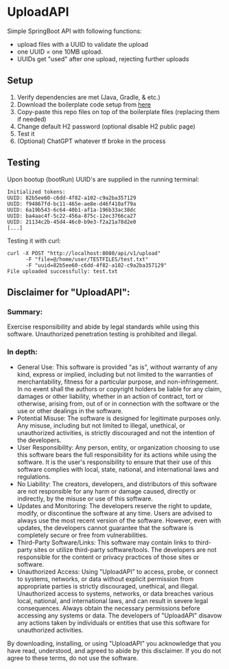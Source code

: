 # UploadAPI
Simple SpringBoot API with following functions:
- upload files with a UUID to validate the upload
- one UUID = one 10MB upload.
- UUIDs get "used" after one upload, rejecting further uploads

## Setup
1. Verify dependencies are met (Java, Gradle, & etc.)
2. Download the boilerplate code setup from [here](https://github.com/i-vt/SpringBootTemplate/)
3. Copy-paste this repo files on top of the boilerplate files (replacing them if needed)
4. Change default H2 password (optional disable H2 public page)
5. Test it
6. (Optional) ChatGPT whatever tf broke in the process

## Testing
Upon bootup (bootRun) UUID's are supplied in the running terminal:
```
Initialized tokens: 
UUID: 82b5ee60-c6dd-4f82-a102-c9a2ba357129
UUID: f94867fd-bc11-465e-ae8e-d46f410af79a
UUID: 6a19b543-6c64-40b1-af1a-196b33ac38dc
UUID: ba4aac4f-5c22-456a-875c-12ec3766ca27
UUID: 21134c2b-45d4-46c0-b9e3-f2a21a78d2e0
[...]
```

Testing it with curl:
```
curl -X POST "http://localhost:8080/api/v1/upload"
      -F "file=@/home/user/TESTFILES/test.txt"
      -F "uuid=82b5ee60-c6dd-4f82-a102-c9a2ba357129"
File uploaded successfully: test.txt
```



## Disclaimer for "UploadAPI":

### Summary:
Exercise responsibility and abide by legal standards while using this software. Unauthorized penetration testing is prohibited and illegal.

### In depth:

- General Use: This software is provided "as is", without warranty of any kind, express or implied, including but not limited to the warranties of merchantability, fitness for a particular purpose, and non-infringement. In no event shall the authors or copyright holders be liable for any claim, damages or other liability, whether in an action of contract, tort or otherwise, arising from, out of or in connection with the software or the use or other dealings in the software.
- Potential Misuse: The software is designed for legitimate purposes only. Any misuse, including but not limited to illegal, unethical, or unauthorized activities, is strictly discouraged and not the intention of the developers.
- User Responsibility: Any person, entity, or organization choosing to use this software bears the full responsibility for its actions while using the software. It is the user's responsibility to ensure that their use of this software complies with local, state, national, and international laws and regulations.
- No Liability: The creators, developers, and distributors of this software are not responsible for any harm or damage caused, directly or indirectly, by the misuse or use of this software.
- Updates and Monitoring: The developers reserve the right to update, modify, or discontinue the software at any time. Users are advised to always use the most recent version of the software. However, even with updates, the developers cannot guarantee that the software is completely secure or free from vulnerabilities.
- Third-Party Software/Links: This software may contain links to third-party sites or utilize third-party software/tools. The developers are not responsible for the content or privacy practices of those sites or software.
- Unauthorized Access: Using "UploadAPI" to access, probe, or connect to systems, networks, or data without explicit permission from appropriate parties is strictly discouraged, unethical, and illegal. Unauthorized access to systems, networks, or data breaches various local, national, and international laws, and can result in severe legal consequences. Always obtain the necessary permissions before accessing any systems or data. The developers of "UploadAPI" disavow any actions taken by individuals or entities that use this software for unauthorized activities.

By downloading, installing, or using "UploadAPI" you acknowledge that you have read, understood, and agreed to abide by this disclaimer. If you do not agree to these terms, do not use the software.
